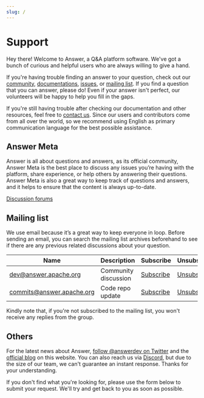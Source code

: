 ```yaml
---
slug: /
---
```

# Support

Hey there! Welcome to Answer, a Q&A platform software. We've got a bunch of curious and helpful users who are always willing to give a hand.

If you're having trouble finding an answer to your question, check out our [community](#answer-meta), [documentations](/docs), [issues](/community/issues), or [mailing list](#mailing-list). If you find a question that you can answer, please do! Even if your answer isn't perfect, our volunteers will be happy to help you fill in the gaps.

If you're still having trouble after checking our documentation and other resources, feel free to [contact us](#others). Since our users and contributors come from all over the world, so we recommend using English as primary communication language for the best possible assistance.

## Answer Meta

Answer is all about questions and answers, as its official community, Answer Meta is the best place to discuss any issues you’re having with the platform, share experience, or help others by answering their questions. Answer Meta is also a great way to keep track of questions and answers, and it helps to ensure that the content is always up-to-date.

<a href="https://meta.answer.dev" class="btn btn-primary"><i class="bi bi-chat-square-text-fill me-2"></i>Discussion forums</a>

## Mailing list

We use email because it’s a great way to keep everyone in loop. Before sending an email, you can search the mailing list archives beforehand to see if there are any previous related discussions about your question.

| Name | Description | Subscribe | Unsubscribe | Archives |
| --- | --- | --- | --- | --- |
| <dev@answer.apache.org> | Community discussion | [Subscribe](mailto:dev-subscribe@answer.apache.org) | [Unsubscribe](mailto:dev-subscribe@answer.apache.org) | [Archives](https://lists.apache.org/list.html?dev@answer.apache.org) |
| <commits@answer.apache.org> | Code repo update | [Subscribe](mailto:commits-subscribe@answer.apache.org) | [Unsubscribe](mailto:commits-unsubscribe@answer.apache.org) | [Archives](https://lists.apache.org/list.html?commits@answer.apache.org) |

Kindly note that, if you're not subscribed to the mailing list, you won't receive any replies from the group.

## Others

For the latest news about Answer, [follow @answerdev on Twitter](https://twitter.com/answerdev) and the [official blog](/blog) on this website. You can also reach us via [Discord](https://discord.gg/a6PZZbfnFx), but due to the size of our team, we can't guarantee an instant response. Thanks for your understanding.

If you don't find what you're looking for, please use the form below to submit your request. We'll try and get back to you as soon as possible.

<!-- iframe https://share.hsforms.com/1eE-U5pv9T16uulukBWPejAe14rk -->
